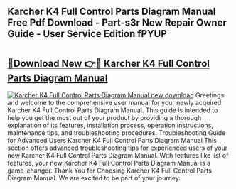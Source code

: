 ## Karcher K4 Full Control Parts Diagram Manual Free Pdf Download - Part-s3r New Repair Owner Guide - User Service Edition fPYUP

# <h2><a href="http://cf25039.oget.top/?id=Karcher+K4+Full+Control+Parts+Diagram+Manual">🔗Download New 👉🔴 Karcher K4 Full Control Parts Diagram Manual</a></h2>

[![Karcher K4 Full Control Parts Diagram Manual new download](https://i.imgur.com/5g1atiW.png)](http://cf25039.oget.top/?id=Karcher+K4+Full+Control+Parts+Diagram+Manual)
Greetings and welcome to the comprehensive user manual for your newly acquired Karcher K4 Full Control Parts Diagram Manual. This guide is intended to help you get the most out of your product by providing a thorough explanation of its features, installation process, operation instructions, maintenance tips, and troubleshooting procedures. Troubleshooting Guide for Advanced Users Karcher K4 Full Control Parts Diagram Manual This section offers advanced troubleshooting tips for experienced users of your new Karcher K4 Full Control Parts Diagram Manual. With features like list of features, your new Karcher K4 Full Control Parts Diagram Manual is a game-changer. Thank You for Choosing Karcher K4 Full Control Parts Diagram Manual. We are excited to be part of your journey.
